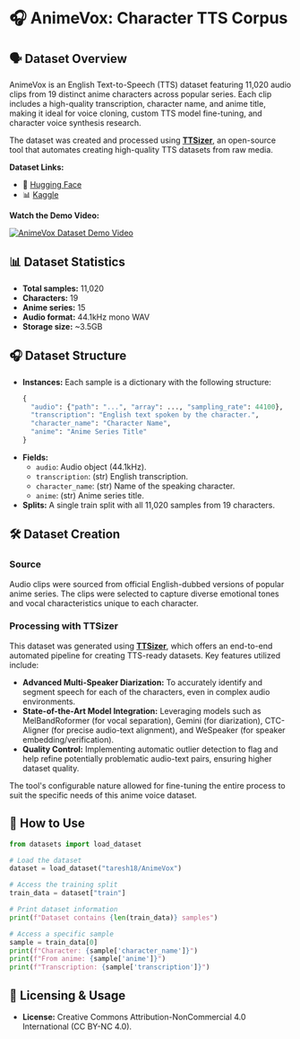# 🎧 AnimeVox: Character TTS Corpus

## 🗣️ Dataset Overview

AnimeVox is an English Text-to-Speech (TTS) dataset featuring 11,020 audio clips from 19 distinct anime characters across popular series. Each clip includes a high-quality transcription, character name, and anime title, making it ideal for voice cloning, custom TTS model fine-tuning, and character voice synthesis research.

The dataset was created and processed using **[TTSizer](https://github.com/taresh18/TTSizer)**, an open-source tool that automates creating high-quality TTS datasets from raw media.

**Dataset Links:**
- 🤗 [Hugging Face](https://huggingface.co/datasets/taresh18/AnimeVox)
- 📊 [Kaggle](https://www.kaggle.com/datasets/tareshrajput/animevox)

**Watch the Demo Video:**

[![AnimeVox Dataset Demo Video](https://img.youtube.com/vi/POwMVTwsZDQ/hqdefault.jpg)](https://youtu.be/POwMVTwsZDQ?si=rxNy7grLyROhdIEd)

## 📊 Dataset Statistics

- **Total samples:** 11,020
- **Characters:** 19
- **Anime series:** 15
- **Audio format:** 44.1kHz mono WAV
- **Storage size:** ~3.5GB

## 🎧 Dataset Structure

* **Instances:** Each sample is a dictionary with the following structure:
  ```python
  {
    "audio": {"path": "...", "array": ..., "sampling_rate": 44100},
    "transcription": "English text spoken by the character.",
    "character_name": "Character Name",
    "anime": "Anime Series Title"
  }
*   **Fields:**
    *   `audio`: Audio object (44.1kHz).
    *   `transcription`: (str) English transcription.
    *   `character_name`: (str) Name of the speaking character.
    *   `anime`: (str) Anime series title.
*   **Splits:** A single train split with all 11,020 samples from 19 characters.

## 🛠️ Dataset Creation

### Source
Audio clips were sourced from official English-dubbed versions of popular anime series. The clips were selected to capture diverse emotional tones and vocal characteristics unique to each character.

### Processing with TTSizer
This dataset was generated using **[TTSizer](https://github.com/taresh18/TTSizer)**, which offers an end-to-end automated pipeline for creating TTS-ready datasets. Key features utilized include:

*   **Advanced Multi-Speaker Diarization:** To accurately identify and segment speech for each of the characters, even in complex audio environments.
*   **State-of-the-Art Model Integration:** Leveraging models such as MelBandRoformer (for vocal separation), Gemini (for diarization), CTC-Aligner (for precise audio-text alignment), and WeSpeaker (for speaker embedding/verification).
*   **Quality Control:** Implementing automatic outlier detection to flag and help refine potentially problematic audio-text pairs, ensuring higher dataset quality.

The tool's configurable nature allowed for fine-tuning the entire process to suit the specific needs of this anime voice dataset.

## 🚀 How to Use

```python
from datasets import load_dataset

# Load the dataset
dataset = load_dataset("taresh18/AnimeVox")

# Access the training split
train_data = dataset["train"]

# Print dataset information
print(f"Dataset contains {len(train_data)} samples")

# Access a specific sample
sample = train_data[0]
print(f"Character: {sample['character_name']}")
print(f"From anime: {sample['anime']}")
print(f"Transcription: {sample['transcription']}")
```

## 📜 Licensing & Usage

*   **License:** Creative Commons Attribution-NonCommercial 4.0 International (CC BY-NC 4.0).

